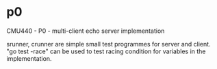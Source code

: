 p0 
==
CMU440 - P0 - multi-client echo server implementation

srunner, crunner are simple small test programmes for server and client. 
"go test -race" can be used to test racing condition for variables in the implementation. 
